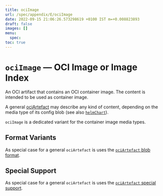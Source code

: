 ```yaml
---
title: ociImage
url: /spec/appendix/E/ociImage
date: 2022-09-15 21:06:26.573298619 +0100 IST m=+0.008823893
draft: false
images: []
menu:
  spec:
toc: true
---
```

# `ociImage` &#8212; OCI Image or Image Index

An OCI artifact that contains an OCI container image.
The content is intended to be used as container image.

A general [ociArtefact](ociArtefact.md) may describe
any kind of content, depending on the media type of
its config blob (see also [`helmChart`](helmChart.md)).

`ociImage` is a dedicated variant for the container
image media types.

## Format Variants

As special case for a general `ociArtefact` is uses
the [`ociArtefact` blob format](ociArtefact.md#format-variants).

## Special Support

As special case for a general `ociArtefact` is uses
the [`ociArtefact` special support](ociArtefact.md#special-support).
